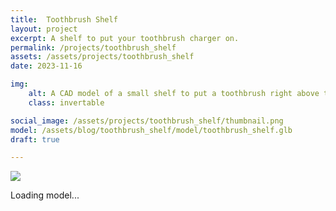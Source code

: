 ```yaml
---
title:  Toothbrush Shelf
layout: project
excerpt: A shelf to put your toothbrush charger on.
permalink: /projects/toothbrush_shelf
assets: /assets/projects/toothbrush_shelf
date: 2023-11-16

img:
    alt: A CAD model of a small shelf to put a toothbrush right above the charging socket so that the cabling can be hidden inside the shelf.
    class: invertable

social_image: /assets/projects/toothbrush_shelf/thumbnail.png
model: /assets/blog/toothbrush_shelf/model/toothbrush_shelf.glb
draft: true

---
```

<outline-model-viewer model = "{{page.model}}" camera='{"type":"perspective","fov":30,"near":10,"far":10000,"position":[364.9,307.2,459.7],"rotation":[-0.5891,0.5833,0.3527],"zoom":250,"target":[0,0,0]}'>
    <img class="outline-model-poster no-wc" src = "{{page.img.src}}">
    <p class="has-wc">Loading model...</p>
</outline-model-viewer>